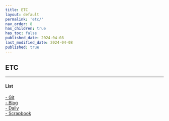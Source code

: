 ```yaml
---
title: ETC
layout: default
permalink: 'etc/'
nav_order: 8
has_children: true
has_toc: false
published_date: 2024-04-08
last_modified_date: 2024-04-08
published: true
---
```


## ETC

---

#### List
<a href="https://pozuhtuhv.github.io/etc/git">
    <span style="font-size:14px;">- Git</span>
</a><br>
<a href="https://pozuhtuhv.github.io/etc/blog">
    <span style="font-size:14px;">- Blog</span>
</a><br>
<a href="https://pozuhtuhv.github.io/etc/daily">
    <span style="font-size:14px;">- Daily</span>
</a><br>
<a href="https://pozuhtuhv.github.io/etc/scrapbook">
    <span style="font-size:14px;">- Scrapbook</span>
</a><br>